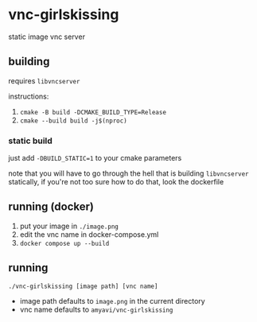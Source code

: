 # vnc-girlskissing
static image vnc server

## building
requires `libvncserver`

instructions:
1. `cmake -B build -DCMAKE_BUILD_TYPE=Release`
2. `cmake --build build -j$(nproc)` 

### static build
just add `-DBUILD_STATIC=1` to your cmake parameters

note that you will have to go through the hell that is building `libvncserver` statically,
if you're not too sure how to do that, look the dockerfile

## running (docker)
1. put your image in `./image.png`
2. edit the vnc name in docker-compose.yml
3. `docker compose up --build`

## running
`./vnc-girlskissing [image path] [vnc name]`
- image path defaults to `image.png` in the current directory
- vnc name defaults to `amyavi/vnc-girlskissing`
